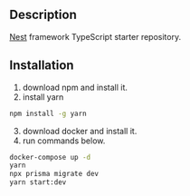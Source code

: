 ## Description

[Nest](https://github.com/nestjs/nest) framework TypeScript starter repository.

## Installation

1. download npm and install it.
2. install yarn
```bash
npm install -g yarn
```
3. download docker and install it.
4. run commands below.

```bash
docker-compose up -d
yarn
npx prisma migrate dev
yarn start:dev
```

